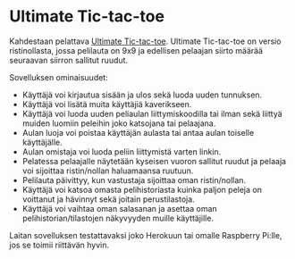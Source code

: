# Ultimate Tic-tac-toe
Kahdestaan pelattava [Ultimate Tic-tac-toe](https://en.wikipedia.org/wiki/Ultimate_tic-tac-toe). Ultimate Tic-tac-toe on versio ristinollasta, jossa pelilauta on 9x9 ja edellisen pelaajan siirto määrää seuraavan siirron sallitut ruudut.

Sovelluksen ominaisuudet:
* Käyttäjä voi kirjautua sisään ja ulos sekä luoda uuden tunnuksen.
* Käyttäjä voi lisätä muita käyttäjiä kaverikseen.
* Käyttäjä voi luoda uuden peliaulan liittymiskoodilla tai ilman sekä liittyä muiden luomiin peleihin joko katsojana tai pelaajana.
* Aulan luoja voi poistaa käyttäjän aulasta tai antaa aulan toiselle käyttäjälle. 
* Aulan omistaja voi luoda peliin liittymistä varten linkin.
* Pelatessa pelaajalle näytetään kyseisen vuoron sallitut ruudut ja pelaaja voi sijoittaa ristin/nollan haluamaansa ruutuun.
* Pelilauta päivittyy, kun vastustaja sijoittaa oman ristin/nollan.
* Käyttäjä voi katsoa omasta pelihistoriasta kuinka paljon peleja on voittanut ja hävinnyt sekä joitain perustilastoja.
* Käyttäjä voi vaihtaa oman salasanan ja asettaa oman pelihistorian/tilastojen näkyvyyden muille käyttäjille.

Laitan sovelluksen testattavaksi joko Herokuun tai omalle Raspberry Pi:lle, jos se toimii riittävän hyvin.
